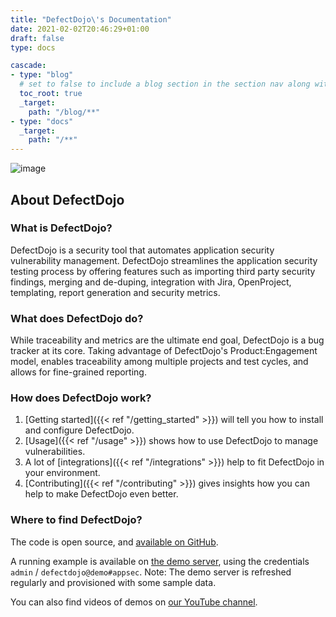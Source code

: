 ```yaml
---
title: "DefectDojo\'s Documentation"
date: 2021-02-02T20:46:29+01:00
draft: false
type: docs

cascade:
- type: "blog"
  # set to false to include a blog section in the section nav along with docs
  toc_root: true
  _target:
    path: "/blog/**"
- type: "docs"
  _target:
    path: "/**"
---
```


![image](images/dashboard.png)

## About DefectDojo

### What is DefectDojo?

DefectDojo is a security tool that automates application
security vulnerability management. DefectDojo streamlines
the application security testing process by offering features such as
importing third party security findings, merging and de-duping,
integration with Jira, OpenProject, templating, report generation and security
metrics.

### What does DefectDojo do?

While traceability and metrics are the ultimate end goal, DefectDojo is
a bug tracker at its core. Taking advantage of DefectDojo\'s
Product:Engagement model, enables traceability among multiple projects
and test cycles, and allows for fine-grained reporting.

### How does DefectDojo work?

1. [Getting started]({{< ref "/getting_started" >}}) will tell you how to install and configure DefectDojo.
2. [Usage]({{< ref "/usage" >}}) shows how to use DefectDojo to manage vulnerabilities.
3. A lot of [integrations]({{< ref "/integrations" >}}) help to fit DefectDojo in your environment.
4. [Contributing]({{< ref "/contributing" >}}) gives insights how you can help to make DefectDojo even better.

### Where to find DefectDojo?

The code is open source, and [available on
GitHub](https://github.com/DefectDojo/django-DefectDojo).

A running example is available on [the demo server](https://demo.defectdojo.org),
using the credentials `admin` / `defectdojo@demo#appsec`. Note: The demo
server is refreshed regularly and provisioned with some sample data.

You can also find videos of demos on [our YouTube channel](https://www.youtube.com/channel/UC3WVGA1vSO0IV-8cDxdqoPQ).
